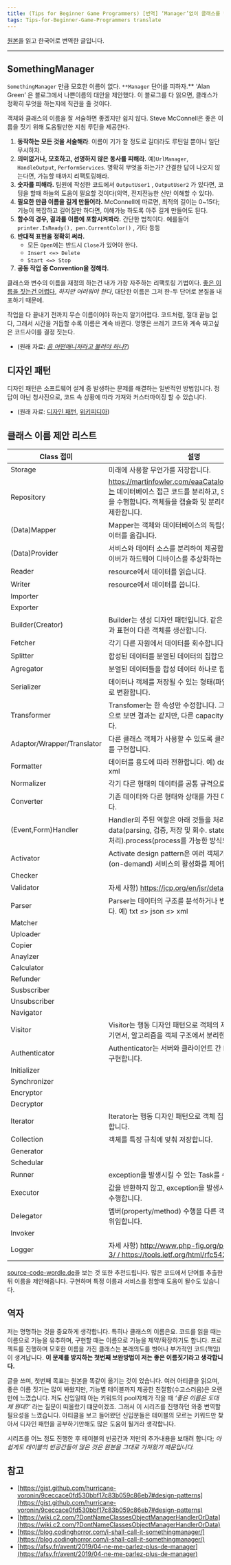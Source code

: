 ```yaml
---
title: (Tips for Beginner Game Programmers) [번역] ‘Manager’없이 클래스를 명명하는 법
tags: Tips-for-Beginner-Game-Programmers translate
---
```


[원본](https://gist.github.com/hurricane-voronin/9ceccace0fd530bbf17c83b059c86eb7)을 읽고 한국어로 변역한 글입니다.

<!--more-->

---

## SomethingManager

`SomethingManager` 만큼 모호한 이름이 없다. `**Manager` 단어를 피하자.** ‘Alan Green’ 은 블로그에서 나쁜이름의 대안을 제안했다. 이 블로그를 다 읽으면, 클래스가 정확히 무엇을 하는지에 직관을 줄 것이다. 

객체와 클래스의 이름을 잘 서술하면 좋겠지만 쉽지 않다. Steve McConnell은 좋은 이름을 짓기 위해 도움될만한 지침 루틴을 제공한다.

1. **동작하는 모든 것을 서술해라**. 이름이 기가 찰 정도로 길더라도 루틴일 뿐이니 일단 무시하자.
2. **의미없거나, 모호하고, 선명하지 않은 동사를 피해라.** 예)`UrlManager`, `HandleOutput`, `PerformServices`. 명확히 무엇을 하는가? 간결한 답이 나오지 않는다면, 가능할 때까지 리팩토링해라.
3. **숫자를 피해라.** 팀원에 작성한 코드에서 `OutputUser1` , `OutputUser2` 가 있다면, 코딩을 할때 하늘의 도움이 필요할 것이다(의역, 전지전능한 신만 이해할 수 있다).
4. **필요한 만큼 이름을 길게 만들어라.** McConnell에 따르면, 최적의 길이는 0~15다; 기능이 복잡하고 길어질만 하다면, 이해가능 하도록 아주 길게 만들어도 된다.
5. **함수의 경우, 결과를 이름에 포함시켜봐라.** 간단한 법칙이다. 예를들어 `printer.IsReady(), pen.CurrentColor()` , 기타 등등
6. **반대적 표현을 정확히 써라.**
    - 모든 `Open`에는 반드시 `Close`가 있어야 한다.
    - `Insert <=> Delete`
    - `Start <=> Stop`
7. **공동 작업 중 Convention을 정해라.**

클래스와 변수의 이름을 재정의 하는건 내가 가장 자주하는 리팩토링 기법이다. [좋은 이름을 짓는건 어렵다](https://martinfowler.com/bliki/TwoHardThings.html), *하지만 어려워야 한다*, 대단한 이름은 그저 한-두 단어로 본질을 내포하기 때문에.

작업을 다 끝내기 전까지 무슨 이름이어야 하는지 알기어렵다. 코드처럼, 절대 끝능 없다, 그래서 시간을 거듭할 수록 이름은 계속 바뀐다. 명명은 쓰레기 코드와 계속 짜고싶은 코드사이를 결정 짓는다. 

- (원래 자료: [*음 어떤매니저라고 불러야 하나?*](https://blog.codinghorror.com/i-shall-call-it-somethingmanager/))

## 디자인 패턴

디자인 패턴은 소프트웨어 설계 중 발생하는 문제를 해결하는 일반적인 방법입니다. 정답이 아닌 청사진으로, 코드 속 상황에 따라 가져와 커스터마이징 할 수 있습니다. 

- (원래 자료: [디자인 패턴](https://refactoring.guru/design-patterns), [위키피디아](https://en.wikipedia.org/wiki/Design_Patterns))

## 클래스 이름 제안 리스트

| Class 접미 | 설명  |
| --- | --- |
| Storage | 미래에 사용할 무언가를 저장합니다.  |
| Repository | https://martinfowler.com/eaaCatalog/repository.html는 데이터베이스 접근 코드를 분리하고, Scene뒤에서 동작을 수행합니다. 객체들을 캡슐화 및 분리하여 도메인 접근을 제한합니다.  |
| (Data)Mapper | Mapper는 객체와 데이터베이스의 독립성은 유지한채로 데이터를 옮깁니다. |
| (Data)Provider | 서비스와 데이터 소스를 분리하여 제공합니다. 일례로 드라이버가 하드웨어 디바이스를 추상화하는 것과 같습니다. |
| Reader | resource에서 데이터를 읽습니다. |
| Writer | resource에서 데이터를 씁니다. |
| Importer |  |
| Exporter |  |
| Builder(Creator) | Builder는 생성 디자인 패턴입니다. 같은 빌드 과정으로 타입과 표현이 다른 객체를 생산합니다. |
| Fetcher | 각기 다른 자원에서 데이터를 회수합니다. 예) rss |
| Splitter | 합성된 데이터를 분열된 데이터의 집합으로 만듭니다.  |
| Agregator | 분열된 데이터들을 합성 데이터 하나로 합칩니다. |
| Serializer | 데이터나 객체를 저장될 수 있는 형태(파일,메모리,네트워크)로 변환합니다. |
| Transformer | Transfomer는 한 속성만 수정합니다. 그래서 Basic Type으로 보면 결과는 같지만, 다른 capacity와 강도를 가집니다.  |
| Adaptor/Wrapper/Translator | 다른 클래스 객체가 사용할 수 있도록 클래스의 인터페이스를 구현합니다.  |
| Formatter | 데이터를 용도에 따라 전환합니다. 예) data ≤> json ≤> xml |
| Normalizer | 각기 다른 형태의 데이터를 공통 규격으로 일반화합니다.  |
| Converter | 기존 데이터와 다른 형태와 상태를 가진 대안 객체를 만듭니다. |
| (Event,Form)Handler | Handler의 주된 역할은 아래 것들을 처리하는 것 입니다: data(parsing, 검증, 저장 및 회수. state(상태 전환 action 처리).process(process를 가능한 방식으로 처리).>|
| Activator | Activate design pattern은 여러 객체가 실행할 수 있는 (on-demand) 서비스의 활성화를 제어합니다  |
| Checker |  |
| Validator | 자세 사항) https://jcp.org/en/jsr/detail?id=303 |
| Parser | Parser는 데이터의 구조를 분석하거나 변환할 때 사용합니다. 예) txt ≤> json ≤> xml |
| Matcher |  |
| Uploader |  |
| Copier |  |
| Anaylzer |  |
| Calculator |  |
| Refunder |  |
| Susbscriber |  |
| Unsubscriber |  |
| Navigator |  |
| Visitor | Visitor는 행동 디자인 패턴으로 객체의 제어를 visitor로 넘기면서, 알고리즘을 객체 구조에서 분리한다. |
| Authenticator | Authenticator는 서버와 클라이언트 간 ID 인증을 제공하고 구현합니다. |
| Initializer |  |
| Synchronizer |  |
| Encryptor |  |
| Decryptor |  |
| Iterator | Iterator는 행동 디자인 패턴으로 객체 집합을 lazy하게 접근합니다.  |
| Collection | 객체를 특정 규칙에 맞춰 저장합니다.  |
| Generator |  |
| Schedular |  |
| Runner | exception을 발생시킬 수 있는 Task를 수행합니다.  |
| Executor | 값을 반환하지 않고, exception을 발생시키지 않는 task를 수행합니다.  |
| Delegator | 멤버(property/method) 수행을 다른 객체(Receiver)에게 위임합니다. |
| Invoker |  |
| Logger | 자세 사항) http://www.php-fig.org/psr/psr-3/ / https://tools.ietf.org/html/rfc5424 |

[source-code-wordle.de](http://source-code-wordle.de/)을 보는 것 또한 추천드립니다. 많은 코드에서 단어를 추출한뒤 이름을 제안해줍니다. 구현하며 특정 이름과 서비스를 정할때 도움이 될수도 있습니다.

## 역자

저는 명명하는 것을 중요하게 생각합니다. 특히나 클래스의 이름은요. 코드를 읽을 때는 이름으로 기능을 유추하며, 구현할 때는 이름으로 기능을 제약/확장하기도 합니다. 프로젝트를 진행하며 모호한 이름을 가진 클래스는 본래의도를 벗어나 부가적인 코드(책임)이 생겨납니다. **이 문제를 방지하는 첫번째 보완방법이 저는 좋은 이름짓기라고 생각합니다.**

글을 쓰며, 첫번째 목표는 원본을 똑같이 옮기는 것이 었습니다. 여러 아티클을 읽으며, 좋은 이름 짓기는 많이 봐왔지만, 기능별 테이블까지 제공한 친절함(수고스러움)은 오랜만에 느꼈습니다. 저도 신입일때 아는 키워드의 pool자체가 작을 때 *‘좋은 이름은 도대체 뭔데?’* 라는 질문이 떠올랐기 떄문이겠죠. 그래서 이 시리즈를 진행하던 와중 변역할 필요성을 느꼈습니다. 아티클을 보고 들어왔던 신입분들은 테이블의 모르는 키워드만 찾아서 디자인 패턴을 공부하기만해도 많은 도움이 될거라 생각합니다. 

시리즈를 어느 정도 진행한 후 테이블의 빈공간과 저만의 추가내용을 보태려 합니다; *아쉽게도 테이블의 빈공간들이 많은 것은 원본을 그대로 가져왔기 때문입니다.*  

## 참고

- [https://gist.github.com/hurricane-voronin/9ceccace0fd530bbf17c83b059c86eb7#design-patterns](https://gist.github.com/hurricane-voronin/9ceccace0fd530bbf17c83b059c86eb7#design-patterns)
- [https://wiki.c2.com/?DontNameClassesObjectManagerHandlerOrData](https://wiki.c2.com/?DontNameClassesObjectManagerHandlerOrData)
- [https://blog.codinghorror.com/i-shall-call-it-somethingmanager/](https://blog.codinghorror.com/i-shall-call-it-somethingmanager/)
- [https://afsy.fr/avent/2019/04-ne-me-parlez-plus-de-manager](https://afsy.fr/avent/2019/04-ne-me-parlez-plus-de-manager)